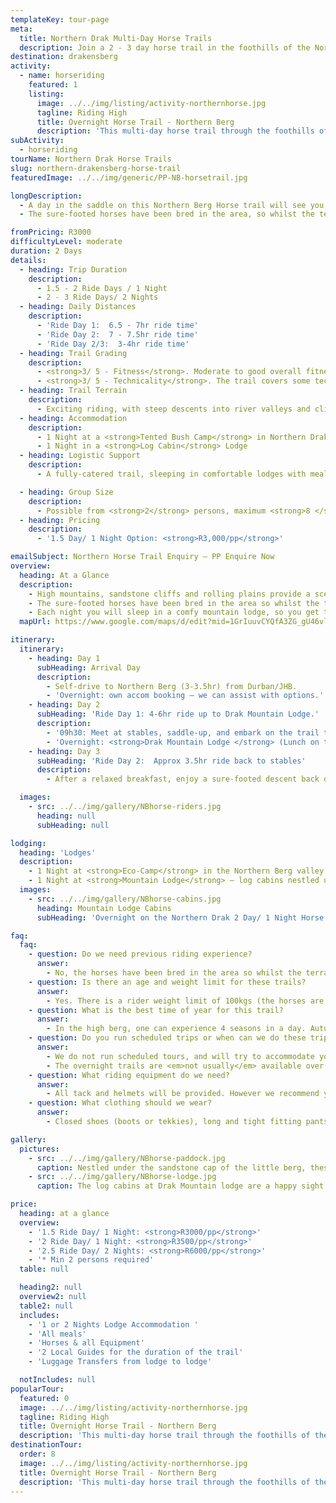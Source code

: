 ```yaml
---
templateKey: tour-page
meta:
  title: Northern Drak Multi-Day Horse Trails
  description: Join a 2 - 3 day horse trail in the foothills of the Northern Drakensberg.  Previous riding experience is not essential as the sure footed horses lead the way. Bed down in comfy lodges overnight.
destination: drakensberg
activity:
  - name: horseriding
    featured: 1
    listing:
      image: ../../img/listing/activity-northernhorse.jpg
      tagline: Riding High
      title: Overnight Horse Trail - Northern Berg
      description: 'This multi-day horse trail through the foothills of the Northern Berg, will see you forging mountain streams and galloping wide open plains; as our sure- footed boerperds lead the way. Overnighting in snug lodges with catering and luggage support all provided.'
subActivity:
  - horseriding
tourName: Northern Drak Horse Trails
slug: northern-drakensberg-horse-trail
featuredImage: ../../img/generic/PP-NB-horsetrail.jpg

longDescription:
  - A day in the saddle on this Northern Berg Horse trail will see you traversing mountain ridges, forging crisp streams and galloping along wide open plains; whilst overnighting in the comfort of a mountain lodge at night.
  - The sure-footed horses have been bred in the area, so whilst the terrain may be technical, you are on experienced footing. This overnight trail is a pioneer adventure suited to both novice and experienced riders.

fromPricing: R3000
difficultyLevel: moderate
duration: 2 Days
details:
  - heading: Trip Duration
    description:
      - 1.5 - 2 Ride Days / 1 Night
      - 2 - 3 Ride Days/ 2 Nights
  - heading: Daily Distances
    description:
      - 'Ride Day 1:  6.5 - 7hr ride time'
      - 'Ride Day 2:  7 - 7.5hr ride time'
      - 'Ride Day 2/3:  3-4hr ride time'
  - heading: Trail Grading
    description:
      - <strong>3/ 5 - Fitness</strong>. Moderate to good overall fitness and endurance needed, but previous horse-riding experience not <em>essential</em>.
      - <strong>3/ 5 - Technicality</strong>. The trail covers some technical riding, but you can trust in the sure-footed horses.
  - heading: Trail Terrain
    description:
      - Exciting riding, with steep descents into river valleys and climbs up ridges.  The steep terrain is punctuated by wide open plains conducive to galloping for the more experienced riders.
  - heading: Accommodation
    description:
      - 1 Night at a <strong>Tented Bush Camp</strong> in Northern Drak Valley
      - 1 Night in a <strong>Log Cabin</strong> Lodge
  - heading: Logistic Support
    description:
      - A fully-catered trail, sleeping in comfortable lodges with meals and all equipment provided.

  - heading: Group Size
    description:
      - Possible from <strong>2</strong> persons, maximum <strong>8 </strong>persons/group.
  - heading: Pricing
    description:
      - '1.5 Day/ 1 Night Option: <strong>R3,000/pp</strong>'

emailSubject: Northern Horse Trail Enquiry – PP Enquire Now
overview:
  heading: At a Glance
  description:
    - High mountains, sandstone cliffs and rolling plains provide a scenic backdrop to this Northern Drakensberg multi-day horse trail. Guests wishing to include a cultural element to their ride, can ride through the local village, visiting a Sangoma, and getting a feel for contemporary rural Zulu life.
    - The sure-footed horses have been bred in the area so whilst the terrain may seem technical, you are on experienced footing. 
    - Each night you will sleep in a comfy mountain lodge, so you get to play cowboy by day... but sleep in a proper bed by night.
  mapUrl: https://www.google.com/maps/d/edit?mid=1GrIuuvCYQfA3ZG_gU46vldhVGGU&usp=sharing

itinerary:
  itinerary:
    - heading: Day 1
      subHeading: Arrival Day
      description:
        - Self-drive to Northern Berg (3-3.5hr) from Durban/JHB.
        - 'Overnight: own accom booking – we can assist with options.'
    - heading: Day 2
      subHeading: 'Ride Day 1: 4-6hr ride up to Drak Mountain Lodge.'
      description:
        - '09h30: Meet at stables, saddle-up, and embark on the trail traversing river valleys, and climbing up the  ridge line to Drak Mountain Lodge. Luggage transferred by vehicle.'
        - 'Overnight: <strong>Drak Mountain Lodge </strong> (Lunch on the trail. Dinner at Mountain lodge)'
    - heading: Day 3
      subHeading: 'Ride Day 2:  Approx 3.5hr ride back to stables'
      description:
        - After a relaxed breakfast, enjoy a sure-footed descent back down the valley, returning by midday on the 1.5 day package or mid-afternoon on the 2 day trip. (Breakfast and optional lunch on the trail)

  images:
    - src: ../../img/gallery/NBhorse-riders.jpg
      heading: null
      subHeading: null

lodging:
  heading: 'Lodges'
  description:
    - 1 Night at <strong>Eco-Camp</strong> in the Northern Berg valley (2 Night trail)
    - 1 Night at <strong>Mountain Lodge</strong> – log cabins nestled under the sandstone cliffs (1 & 2 night trail)
  images:
    - src: ../../img/gallery/NBhorse-cabins.jpg
      heading: Mountain Lodge Cabins
      subHeading: 'Overnight on the Northern Drak 2 Day/ 1 Night Horse Trail'

faq:
  faq:
    - question: Do we need previous riding experience?
      answer:
        - No, the horses have been bred in the area so whilst the terrain is fairly technical, you are on experienced footing. However, a good level of endurance and overall physical fitness is required for the 'time in the saddle' - which many people underestimate.
    - question: Is there an age and weight limit for these trails?
      answer:
        - Yes. There is a rider weight limit of 100kgs (the horses are a smaller sturdy breed). Children should be 13yrs or older, unless solid riding experience (preferably multi-day), can be proven.
    - question: What is the best time of year for this trail?
      answer:
        - In the high berg, one can experience 4 seasons in a day. Autumn (Mar-May) and Spring (mid August - Oct) are some of the best months, but for the most stable weather, winter months (June-July) can be the best – chilly starts but generally warm and dry days with a warm lodge to snuggle down overnight.  Afternoon thunderstorms are most common in the hottest months (Nov-Feb).
    - question: Do you run scheduled trips or when can we do these trips?
      answer:
        - We do not run scheduled tours, and will try to accommodate your date request provided you are a minimum of 2 persons, and as per lodge and the guide/horse availability.
        - The overnight trails are <em>not usually</em> available over a <strong>weekend</strong> (Friday or Saturday night), due to the lodges ‘2-night stay’ policy over weekends. But if the weekend is outside of a popular period (i.e. not a long weekend or school holiday) – we will endeavour to organise it for you.
    - question: What riding equipment do we need?
      answer:
        - All tack and helmets will be provided. However we recommend you bring along a small daypack that can carry a water-bladder for easy hydration enroute (In summer months you will need to carry at least 1.5l of water).
    - question: What clothing should we wear?
      answer:
        - Closed shoes (boots or tekkies), long and tight fitting pants (jeans or jodphurs) to prevent chaffe, long sleeve cotton or light wicking top, and sunscreen – NB. The dress code at the overnight lodge is practical casual.

gallery:
  pictures:
    - src: ../../img/gallery/NBhorse-paddock.jpg
      caption: Nestled under the sandstone cap of the little berg, these horses enjoy green pastures.
    - src: ../../img/gallery/NBhorse-lodge.jpg
      caption: The log cabins at Drak Mountain lodge are a happy sight after a full day in the saddle.

price:
  heading: at a glance
  overview:
    - '1.5 Ride Day/ 1 Night: <strong>R3000/pp</strong>'
    - '2 Ride Day/ 1 Night: <strong>R3500/pp</strong>'
    - '2.5 Ride Day/ 2 Nights: <strong>R6000/pp</strong>'
    - '* Min 2 persons required'
  table: null

  heading2: null
  overview2: null
  table2: null
  includes:
    - '1 or 2 Nights Lodge Accommodation '
    - 'All meals'
    - 'Horses & all Equipment'
    - '2 Local Guides for the duration of the trail'
    - 'Luggage Transfers from lodge to lodge'

  notIncludes: null
popularTour:
  featured: 0
  image: ../../img/listing/activity-northernhorse.jpg
  tagline: Riding High
  title: Overnight Horse Trail - Northern Berg
  description: 'This multi-day horse trail through the foothills of the Northern Berg, will see you forging mountain streams and galloping wide open plains; as our sure- footed boerperds lead the way. Overnighting in snug lodges with catering and luggage support provided.'
destinationTour:
  order: 8
  image: ../../img/listing/activity-northernhorse.jpg
  title: Overnight Horse Trail - Northern Berg
  description: 'This multi-day horse trail through the foothills of the Northern Berg, will see you forging mountain streams and galloping wide open plains; as our sure-footed boerperds lead the way. Overnighting in snug lodges with catering and luggage support provided.'
---
```

